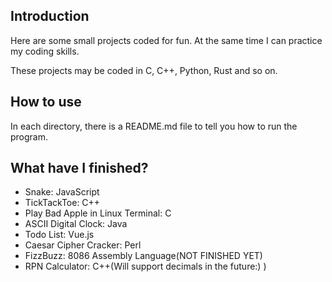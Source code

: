 ## Introduction

Here are some small projects coded for fun. At the same time I can practice my coding skills.

These projects may be coded in C, C++, Python, Rust and so on.

## How to use

In each directory, there is a README.md file to tell you how to run the program.

## What have I finished?
- Snake: JavaScript
- TickTackToe: C++
- Play Bad Apple in Linux Terminal: C
- ASCII Digital Clock: Java
- Todo List: Vue.js
- Caesar Cipher Cracker: Perl
- FizzBuzz: 8086 Assembly Language(NOT FINISHED YET)
- RPN Calculator: C++(Will support decimals in the future:) )